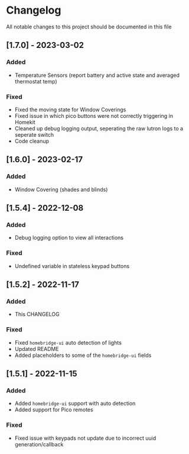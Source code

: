 # Changelog
All notable changes to this project should be documented in this file

## [1.7.0] - 2023-03-02
### Added
 - Temperature Sensors (report battery and active state and averaged thermostat temp)
### Fixed
 - Fixed the moving state for Window Coverings
 - Fixed issue in which pico buttons were not correctly triggering in Homekit
 - Cleaned up debug logging output, seperating the raw lutron logs to a seperate switch
 - Code cleanup


## [1.6.0] - 2023-02-17
### Added
 - Window Covering (shades and blinds)

## [1.5.4] - 2022-12-08
### Added
 - Debug logging option to view all interactions
### Fixed
 - Undefined variable in stateless keypad buttons 

## [1.5.2] - 2022-11-17
### Added
 - This CHANGELOG
### Fixed
 - Fixed `homebridge-ui` auto detection of lights
 - Updated README
 - Added placeholders to some of the `homebridge-ui` fields

 ## [1.5.1] - 2022-11-15
 ### Added
 - Added `homebridge-ui` support with auto detection
 - Added support for Pico remotes
 ### Fixed
 - Fixed issue with keypads not update due to incorrect uuid generation/callback
